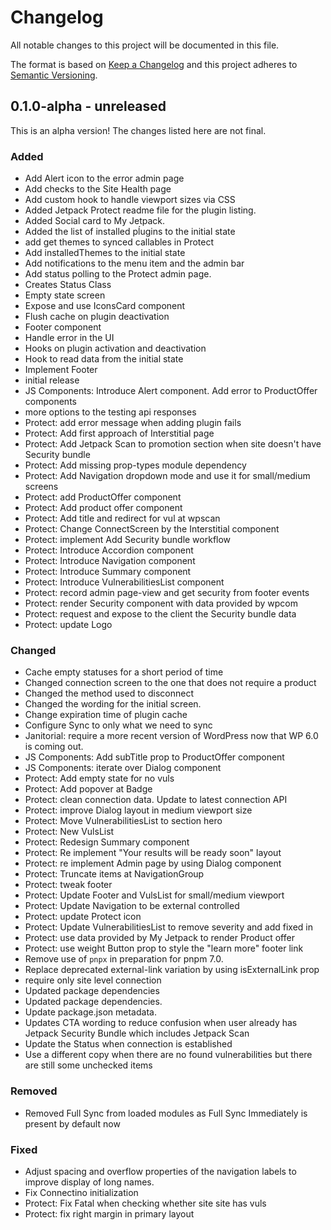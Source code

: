 # Changelog

All notable changes to this project will be documented in this file.

The format is based on [Keep a Changelog](https://keepachangelog.com/en/1.0.0/)
and this project adheres to [Semantic Versioning](https://semver.org/spec/v2.0.0.html).

## 0.1.0-alpha - unreleased

This is an alpha version! The changes listed here are not final.

### Added
- Add Alert icon to the error admin page
- Add checks to the Site Health page
- Add custom hook to handle viewport sizes via CSS
- Added Jetpack Protect readme file for the plugin listing.
- Added Social card to My Jetpack.
- Added the list of installed pĺugins to the initial state
- add get themes to synced callables in Protect
- Add installedThemes to the initial state
- Add notifications to the menu item and the admin bar
- Add status polling to the Protect admin page.
- Creates Status Class
- Empty state screen
- Expose and use IconsCard component
- Flush cache on plugin deactivation
- Footer component
- Handle error in the UI
- Hooks on plugin activation and deactivation
- Hook to read data from the initial state
- Implement Footer
- initial release
- JS Components: Introduce Alert component. Add error to ProductOffer components
- more options to the testing api responses
- Protect: add error message when adding plugin fails
- Protect: Add first approach of Interstitial page
- Protect: Add Jetpack Scan to promotion section when site doesn't have Security bundle
- Protect: Add missing prop-types module dependency
- Protect: Add Navigation dropdown mode and use it for small/medium screens
- Protect: add ProductOffer component
- Protect: Add product offer component
- Protect: Add title and redirect for vul at wpscan
- Protect: Change ConnectScreen by the Interstitial component
- Protect: implement Add Security bundle workflow
- Protect: Introduce Accordion component
- Protect: Introduce Navigation component
- Protect: Introduce Summary component
- Protect: Introduce VulnerabilitiesList component
- Protect: record admin page-view and get security from footer events
- Protect: render Security component with data provided by wpcom
- Protect: request and expose to the client the Security bundle data
- Protect: update Logo

### Changed
- Cache empty statuses for a short period of time
- Changed connection screen to the one that does not require a product
- Changed the method used to disconnect
- Changed the wording for the initial screen.
- Change expiration time of plugin cache
- Configure Sync to only what we need to sync
- Janitorial: require a more recent version of WordPress now that WP 6.0 is coming out.
- JS Components: Add subTitle prop to ProductOffer component
- JS Components: iterate over Dialog component
- Protect: Add empty state for no vuls
- Protect: Add popover at Badge
- Protect: clean connection data. Update to latest connection API
- Protect: improve Dialog layout in medium viewport size
- Protect: Move VulnerabilitiesList to section hero
- Protect: New VulsList
- Protect: Redesign Summary component
- Protect: Re implement "Your results will be ready soon" layout
- Protect: re implement Admin page by using Dialog component
- Protect: Truncate items at NavigationGroup
- Protect: tweak footer
- Protect: Update Footer and VulsList for small/medium viewport
- Protect: Update Navigation to be external controlled
- Protect: update Protect icon
- Protect: Update VulnerabilitiesList to remove severity and add fixed in
- Protect: use data provided by My Jetpack to render Product offer
- Protect: use weight Button prop to style the "learn more" footer link
- Remove use of `pnpx` in preparation for pnpm 7.0.
- Replace deprecated external-link variation by using isExternalLink prop
- require only site level connection
- Updated package dependencies
- Updated package dependencies.
- Update package.json metadata.
- Updates CTA wording to reduce confusion when user already has Jetpack Security Bundle which includes Jetpack Scan
- Update the Status when connection is established
- Use a different copy when there are no found vulnerabilities but there are still some unchecked items

### Removed
- Removed Full Sync from loaded modules as Full Sync Immediately is present by default now

### Fixed
- Adjust spacing and overflow properties of the navigation labels to improve display of long names.
- Fix Connectino initialization
- Protect: Fix Fatal when checking whether site site has vuls
- Protect: fix right margin in primary layout
